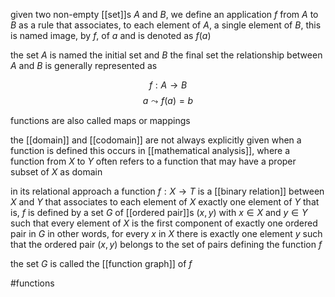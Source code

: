 given two non-empty [[set]]s $A$ and $B$, we define an application $f$ from $A$ to $B$ as a rule that associates, to each element of $A$, a single element of $B$, 
this is named image, by $f$, of $a$ and is denoted as $f(a)$

the set $A$ is named the initial set and $B$ the final set
the relationship between $A$ and $B$ is generally represented as 

$$f:A\rightarrow B$$
$$a\leadsto f(a)=b$$

functions are also called maps or mappings 

the [[domain]] and [[codomain]] are not always explicitly given when a function is defined 
this occurs in [[mathematical analysis]], where a function from $X$ to $Y$ often refers to a function that may have a proper subset of $X$ as domain

in its relational approach a function $f:X\rightarrow T$ is a [[binary relation]] between $X$ and $Y$ that associates to each element of $X$ exactly one element of $Y$
that is, $f$ is defined by a set $G$ of [[ordered pair]]s $(x,y)$ with $x\in X$ and $y\in Y$ such that every element of $X$ is the first component of exactly one ordered pair in $G$
in other words, for every $x$ in $X$ there is exactly one  element $y$ such that the ordered pair $(x,y)$ belongs to the set of pairs defining the function $f$

the set $G$ is called the [[function graph]] of $f$

#functions  